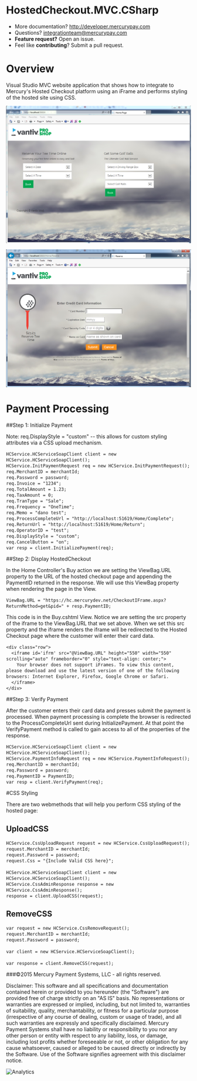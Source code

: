 # HostedCheckout.MVC.CSharp

* More documentation?  http://developer.mercurypay.com
* Questions?  integrationteam@mercurypay.com
* **Feature request?** Open an issue.
* Feel like **contributing**?  Submit a pull request.

# Overview

Visual Studio MVC website application that shows how to integrate to Mercury's Hosted Checkout platform using an iFrame and performs styling of the hosted site using CSS.

![HostedCheckout.MVC.CSharp](https://github.com/mercurypay/HostedCheckout.MVC.CSharp/blob/master/screenshot1.PNG)


![HostedCheckout.MVC.CSharp](https://github.com/mercurypay/HostedCheckout.MVC.CSharp/blob/master/screenshot2.PNG)

# Payment Processing

##Step 1: Initialize Payment

Note:  req.DisplayStyle = "custom" -- this allows for custom styling attributes via a CSS upload mechanism.

```
HCService.HCServiceSoapClient client = new HCService.HCServiceSoapClient();
HCService.InitPaymentRequest req = new HCService.InitPaymentRequest();
req.MerchantID = merchantId;
req.Password = password;
req.Invoice = "1234";
req.TotalAmount = 1.23;
req.TaxAmount = 0;
req.TranType = "Sale";
req.Frequency = "OneTime";
req.Memo = "dano test";
req.ProcessCompleteUrl = "http://localhost:51619/Home/Complete";
req.ReturnUrl = "http://localhost:51619/Home/Return";
req.OperatorID = "test";
req.DisplayStyle = "custom";
req.CancelButton = "on";
var resp = client.InitializePayment(req);
```


##Step 2: Display HostedCheckout

In the Home Controller's Buy action we are setting the ViewBag.URL property to the URL of the hosted checkout page and appending the PaymentID returned in the response.  We will use this ViewBag property when rendering the page in the View.

```
ViewBag.URL = "https://hc.mercurydev.net/CheckoutIFrame.aspx?ReturnMethod=get&pid=" + resp.PaymentID;
```

This code is in the Buy.cshtml View.  Notice we are setting the src property of the iframe to the ViewBag.URL that we set above.  When we set this src property and the iframe renders the iframe will be redirected to the Hosted Checkout page where the customer will enter their card data.

```
<div class="row">
  <iframe id='ifrm' src="@ViewBag.URL" height="550" width="550" scrolling="auto" frameborder="0" style="text-align: center;">
    Your browser does not support iFrames. To view this content, please download and use the latest version of one of the following browsers: Internet Explorer, Firefox, Google Chrome or Safari.
  </iframe>
</div>

```

##Step 3: Verify Payment

After the customer enters their card data and presses submit the payment is processed.  When payment processing is complete the browser is redirected to the ProcessCompleteUrl sent during InitializePayment.  At that point the VerifyPayment method is called to gain access to all of the properties of the response.

```
HCService.HCServiceSoapClient client = new HCService.HCServiceSoapClient();
HCService.PaymentInfoRequest req = new HCService.PaymentInfoRequest();
req.MerchantID = merchantId;
req.Password = password;
req.PaymentID = PaymentID;
var resp = client.VerifyPayment(req);
```

#CSS Styling

There are two webmethods that will help you perform CSS styling of the hosted page:

## UploadCSS

```
HCService.CssUploadRequest request = new HCService.CssUploadRequest();
request.MerchantID = merchantId;
request.Password = password;
request.Css = "{Include Valid CSS here}";

HCService.HCServiceSoapClient client = new HCService.HCServiceSoapClient();
HCService.CssAdminResponse response = new HCService.CssAdminResponse();
response = client.UploadCSS(request);
```

## RemoveCSS

```
var request = new HCService.CssRemoveRequest();
request.MerchantID = merchantId;
request.Password = password;

var client = new HCService.HCServiceSoapClient();

var response = client.RemoveCSS(request);
```


###©2015 Mercury Payment Systems, LLC - all rights reserved.

Disclaimer:
This software and all specifications and documentation contained herein or provided to you hereunder (the "Software") are provided free of charge strictly on an "AS IS" basis. No representations or warranties are expressed or implied, including, but not limited to, warranties of suitability, quality, merchantability, or fitness for a particular purpose (irrespective of any course of dealing, custom or usage of trade), and all such warranties are expressly and specifically disclaimed. Mercury Payment Systems shall have no liability or responsibility to you nor any other person or entity with respect to any liability, loss, or damage, including lost profits whether foreseeable or not, or other obligation for any cause whatsoever, caused or alleged to be caused directly or indirectly by the Software. Use of the Software signifies agreement with this disclaimer notice.

![Analytics](https://ga-beacon.appspot.com/UA-60858025-43/HostedCheckout.MVC.CSharp/readme?pixel)
